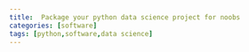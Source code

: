 ```yaml
---
title:  Package your python data science project for noobs
categories: [software]
tags: [python,software,data science]
---
```



